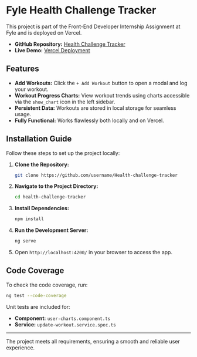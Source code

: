 # Fyle Health Challenge Tracker

This project is part of the Front-End Developer Internship Assignment at Fyle and is deployed on Vercel.

- **GitHub Repository:** [ Health Challenge Tracker](https://github.com/apurvasankhe1338/Health-challenge-tracker)
- **Live Demo:** [Vercel Deployment](https://health-challenge-tracker-eight.vercel.app/)

## Features
- **Add Workouts:** Click the `+ Add Workout` button to open a modal and log your workout.
- **Workout Progress Charts:** View workout trends using charts accessible via the `show_chart` icon in the left sidebar.
- **Persistent Data:** Workouts are stored in local storage for seamless usage.
- **Fully Functional:** Works flawlessly both locally and on Vercel.


## Installation Guide
Follow these steps to set up the project locally:

1. **Clone the Repository:**
   ```bash
   git clone https://github.com/username/Health-challenge-tracker
   ```
2. **Navigate to the Project Directory:**
   ```bash
   cd health-challenge-tracker
   ```
3. **Install Dependencies:**
   ```bash
   npm install
   ```
4. **Run the Development Server:**
   ```bash
   ng serve
   ```
5. Open `http://localhost:4200/` in your browser to access the app.

## Code Coverage
To check the code coverage, run:
```bash
ng test --code-coverage
```

Unit tests are included for:
- **Component:** `user-charts.component.ts`
- **Service:** `update-workout.service.spec.ts`

---

The project meets all requirements, ensuring a smooth and reliable user experience.

